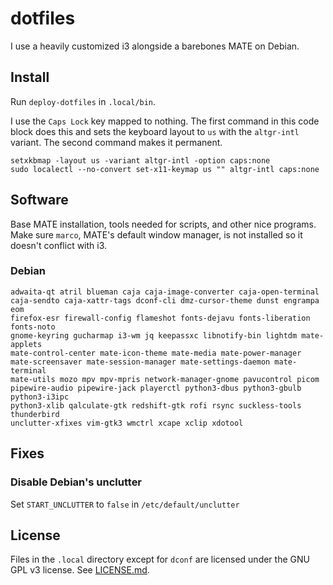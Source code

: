 # dotfiles

I use a heavily customized i3 alongside a barebones MATE on Debian.

## Install

Run `deploy-dotfiles` in `.local/bin`.

I use the `Caps Lock` key mapped to nothing.  The first command in this code
block does this and sets the keyboard layout to `us` with the `altgr-intl`
variant.  The second command makes it permanent.
```
setxkbmap -layout us -variant altgr-intl -option caps:none
sudo localectl --no-convert set-x11-keymap us "" altgr-intl caps:none
```

## Software

Base MATE installation, tools needed for scripts, and other nice programs.
Make sure `marco`, MATE's default window manager, is not installed so it
doesn't conflict with i3.

### Debian

```
adwaita-qt atril blueman caja caja-image-converter caja-open-terminal
caja-sendto caja-xattr-tags dconf-cli dmz-cursor-theme dunst engrampa eom
firefox-esr firewall-config flameshot fonts-dejavu fonts-liberation fonts-noto
gnome-keyring gucharmap i3-wm jq keepassxc libnotify-bin lightdm mate-applets
mate-control-center mate-icon-theme mate-media mate-power-manager
mate-screensaver mate-session-manager mate-settings-daemon mate-terminal
mate-utils mozo mpv mpv-mpris network-manager-gnome pavucontrol picom
pipewire-audio pipewire-jack playerctl python3-dbus python3-gbulb python3-i3ipc
python3-xlib qalculate-gtk redshift-gtk rofi rsync suckless-tools thunderbird
unclutter-xfixes vim-gtk3 wmctrl xcape xclip xdotool
```

## Fixes

### Disable Debian's unclutter

Set `START_UNCLUTTER` to `false` in `/etc/default/unclutter`

## License

Files in the `.local` directory except for `dconf` are licensed under the GNU
GPL v3 license.  See [LICENSE.md](LICENSE.md).
